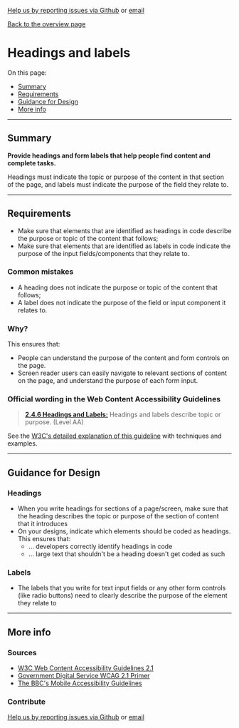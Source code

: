 [Help us by reporting issues via Github](https://github.com/theappbusiness/accessibility-guidelines) or [email](mailto:jeanfrancois@theappbusiness.com)

[Back to the overview page](./../index.html)

# Headings and labels

On this page:
* [Summary](#summary)
* [Requirements](#requirements)
* [Guidance for Design](#guidance-for-design)
* [More info](#more-info)

---

## Summary

**Provide headings and form labels that help people find content and complete tasks.**

Headings must indicate the topic or purpose of the content in that section of the page, and labels must indicate the purpose of the field they relate to.

---

## Requirements

*   Make sure that elements that are identified as headings in code describe the purpose or topic of the content that follows;
*   Make sure that elements that are identified as labels in code indicate the purpose of the input fields/components that they relate to.

### Common mistakes

*   A heading does not indicate the purpose or topic of the content that follows;
*   A label does not indicate the purpose of the field or input component it relates to.

### Why?

This ensures that:
* People can understand the purpose of the content and form controls on the page.
* Screen reader users can easily navigate to relevant sections of content on the page, and understand the purpose of each form input.

### Official wording in the Web Content Accessibility Guidelines

> [**2.4.6 Headings and Labels:**](https://www.w3.org/TR/UNDERSTANDING-WCAG20/navigation-mechanisms-descriptive.html) Headings and labels describe topic or purpose. (Level AA)

See the [W3C's detailed explanation of this guideline](https://www.w3.org/TR/UNDERSTANDING-WCAG20/navigation-mechanisms-descriptive.html) with techniques and examples.

---

## Guidance for Design

### Headings

* When you write headings for sections of a page/screen, make sure that the heading describes the topic or purpose of the section of content that it introduces
* On your designs, indicate which elements should be coded as headings. This ensures that:
  * ... developers correctly identify headings in code
  * ... large text that shouldn't be a heading doesn't get coded as such

### Labels

* The labels that you write for text input fields or any other form controls (like radio buttons) need to clearly describe the purpose of the element they relate to

---

## More info

### Sources

* [W3C Web Content Accessibility Guidelines 2.1](https://www.w3.org/TR/WCAG21/)
* [Government Digital Service WCAG 2.1 Primer](https://alphagov.github.io/wcag-primer/)
* [The BBC's Mobile Accessibility Guidelines](https://www.bbc.co.uk/guidelines/futuremedia/accessibility/mobile/summary)

### Contribute

[Help us by reporting issues via Github](https://github.com/theappbusiness/accessibility-guidelines) or [email](mailto:jeanfrancois@theappbusiness.com)